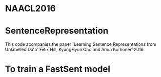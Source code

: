 # NAACL2016
# SentenceRepresentation

This code acompanies the paper 'Learning Sentence Representations from Unlabelled Data' Felix Hill, KyungHyun Cho and Anna Korhonen 2016. 

To train a FastSent model
=========================

